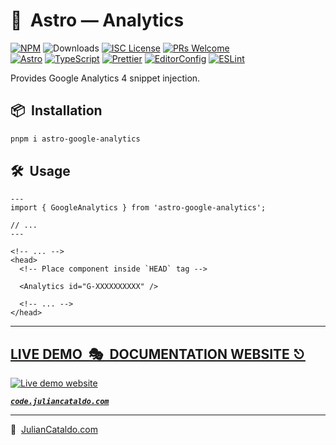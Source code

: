 # 🚀  Astro — Analytics

[![NPM](https://img.shields.io/npm/v/astro-google-analytics)](https://www.npmjs.com/package/astro-google-analytics)
![Downloads](https://img.shields.io/npm/dt/astro-google-analytics.svg)
[![ISC License](https://img.shields.io/npm/l/astro-google-analytics)](https://github.com/JulianCataldo/web-garden/blob/develop/LICENSE)
[![PRs Welcome](https://img.shields.io/badge/PRs-welcome-brightgreen.svg)](https://makeapullrequest.com)  
[![Astro](https://img.shields.io/badge/Astro-333333.svg?logo=astro)](https://astro.build)
[![TypeScript](https://img.shields.io/badge/TypeScript-333333.svg?logo=typescript)](http://www.typescriptlang.org/)
[![Prettier](https://img.shields.io/badge/Prettier-333333.svg?logo=prettier)](https://prettier.io)
[![EditorConfig](https://img.shields.io/badge/EditorConfig-333333.svg?logo=editorconfig)](https://editorconfig.org)
[![ESLint](https://img.shields.io/badge/ESLint-3A33D1?logo=eslint)](https://eslint.org)

Provides Google Analytics 4 snippet injection.

## 📦  Installation

```sh
pnpm i astro-google-analytics
```

## 🛠  Usage

```astro
---
import { GoogleAnalytics } from 'astro-google-analytics';

// ...
---
```

```astro
<!-- ... -->
<head>
  <!-- Place component inside `HEAD` tag -->

  <Analytics id="G-XXXXXXXXXX" />

  <!-- ... -->
</head>
```

<div class="git-footer">

---

## [LIVE DEMO  🎭  DOCUMENTATION WEBSITE ⎋](https://code.juliancataldo.com/)

[![Live demo website](https://code.juliancataldo.com/poster.png)](https://code.juliancataldo.com)

**_[`code.juliancataldo.com`](https://code.juliancataldo.com/)_**

---

🔗  [JulianCataldo.com](https://www.juliancataldo.com/)

</div>
